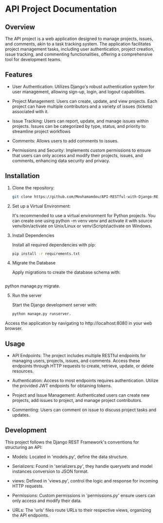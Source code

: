 # API Project Documentation

## Overview

The API project is a web application designed to manage projects, issues, and comments, akin to 
a task tracking system. The application facilitates project management tasks, including user 
authentication, project creation, issue tracking, and commenting functionalities, offering a
comprehensive tool for development teams.

## Features

- User Authentication: Utilizes Django's robust authentication system for user management, allowing 
  sign-up, login, and logout capabilities.

- Project Management: Users can create, update, and view projects. Each project can have multiple 
  contributors and a variety of issues (tickets) associated with it.

- Issue Tracking: Users can report, update, and manage issues within projects. Issues can be 
  categorized by type, status, and priority to streamline project workflows

- Comments: Allows users to add comments to issues.

- Permissions and Security: Implements custom permissions to ensure that users can only access 
  and modify their projects, issues, and comments, enhancing data security and privacy.

## Installation

1. Clone the repository:

	```bash
   git clone https://github.com/Mouhamamdou/API-RESTful-with-Django-REST.git

2. Set up a Virtual Environment:

   It's recommended to use a virtual environment for Python projects. You can create one using 
   python -m venv venv and activate it with source venv/bin/activate on Unix/Linux or venv\Scripts\activate on Windows.

3. Install Dependencies

   Install all required dependencies with pip:

   ```bash 
   pip install -r requirements.txt

4. Migrate the Database

   Apply migrations to create the database schema with:

	```bash
  python manage.py migrate.

5. Run the server

   Start the Django development server with:
  
	```bash
   python manage.py runserver. 

Access the application by navigating to http://localhost:8080 in your web browser.

## Usage

- API Endpoints: The project includes multiple RESTful endpoints for managing users, projects,
  issues, and comments. Access these endpoints through HTTP requests to create, retrieve, 
  update, or delete resources.

- Authentication: Access to most endpoints requires authentication. Utilize the provided JWT
  endpoints for obtaining tokens.

- Project and Issue Management: Authenticated users can create new projects, add issues to project,
  and manage project contributors.

- Commenting: Users can comment on issue to discuss project tasks and updates. 

## Development

This project follows the Django REST Framework's conventions for structuring an API:

- Models: Located in 'models.py', define the data structure.

- Serializers: Found in 'serializers.py', they handle querysets and model instances conversion to
  JSON format.

- views: Defined in 'views.py', control the logic and response for incoming HTTP requests.

- Permissions: Custom permissions in 'permissions.py' ensure users can only access and modify
  their data.

- URLs: The 'urls' files route URLs to their respective views, organizing the API endpoints.
